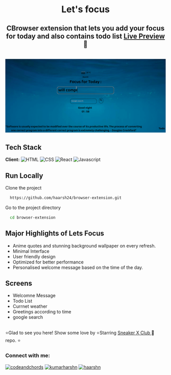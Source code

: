 <h1 align="center" style="font-weight: bold"> Let's focus</h1>
<h2 align="center" > CBrowser extension that lets you add your focus for today and also contains todo list   <a href="https://hackerrex.vercel.app/login"> Live Preview </a>  🚀 </h2>
</br>

<img src="https://github.com/haarsh24/extras/blob/main/browser-extension.gif" />


## Tech Stack

**Client:** 
![HTML](https://img.shields.io/badge/-HTML-red)
![CSS](https://img.shields.io/badge/-CSS-orange)
![React](https://img.shields.io/badge/-React-blue)
![Javascript](https://img.shields.io/badge/-Javascript-blueviolet)

## Run Locally

Clone the project

```bash
  https://github.com/haarsh24/browser-extension.git
```

Go to the project directory

```bash
  cd browser-extension
```


## Major Highlights of Lets Focus

- Anime quotes and stunning background wallpaper on every refresh.
- Minimal Interface
- User friendly design
- Optimized for better performance
- Personalised welcome message based on the time of the day.

## Screens

- Welcomne Message
- Todo List
- Currnet weather
- Greetings according to time
- google search


</br>
⭐Glad to see you here! Show some love by ⭐Starring <a href="https://github.com/haarsh24/sneakerXclub"> Sneaker X Club </a>  🚀  repo. ⭐
</br>
<h3 align="left">Connect with me:</h3>
<p align="left">
<a href="https://twitter.com/codeandchords" target="blank"><img align="center" src="https://raw.githubusercontent.com/rahuldkjain/github-profile-readme-generator/master/src/images/icons/Social/twitter.svg" alt="codeandchords" height="30" width="40" /></a>
<a href="https://linkedin.com/in/kumarharshn" target="blank"><img align="center" src="https://raw.githubusercontent.com/rahuldkjain/github-profile-readme-generator/master/src/images/icons/Social/linked-in-alt.svg" alt="kumarharshn" height="30" width="40" /></a>
<a href="https://instagram.com/haarshn" target="blank"><img align="center" src="https://raw.githubusercontent.com/rahuldkjain/github-profile-readme-generator/master/src/images/icons/Social/instagram.svg" alt="haarshn" height="30" width="40" /></a>
</p>
